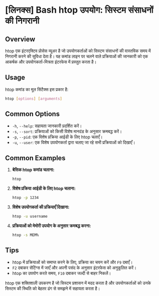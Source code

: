 # [लिनक्स] Bash htop उपयोग: सिस्टम संसाधनों की निगरानी

## Overview
htop एक इंटरएक्टिव प्रोसेस व्यूअर है जो उपयोगकर्ताओं को सिस्टम संसाधनों की वास्तविक समय में निगरानी करने की सुविधा देता है। यह कमांड लाइन पर चलने वाले प्रक्रियाओं की जानकारी को एक आकर्षक और उपयोगकर्ता-मित्रता इंटरफेस में प्रस्तुत करता है।

## Usage
htop कमांड का मूल सिंटैक्स इस प्रकार है:

```bash
htop [options] [arguments]
```

## Common Options
- `-h`, `--help`: सहायता जानकारी प्रदर्शित करें।
- `-s`, `--sort`: प्रक्रियाओं को किसी विशेष मानदंड के अनुसार क्रमबद्ध करें।
- `-p`, `--pid`: एक विशेष प्रक्रिया आईडी के लिए htop चलाएँ।
- `-u`, `--user`: एक विशेष उपयोगकर्ता द्वारा चलाए जा रहे सभी प्रक्रियाओं को दिखाएँ।

## Common Examples
1. **बेसिक htop कमांड चलाना:**
   ```bash
   htop
   ```

2. **विशेष प्रक्रिया आईडी के लिए htop चलाना:**
   ```bash
   htop -p 1234
   ```

3. **विशेष उपयोगकर्ता की प्रक्रियाएँ दिखाना:**
   ```bash
   htop -u username
   ```

4. **प्रक्रियाओं को मेमोरी उपयोग के अनुसार क्रमबद्ध करना:**
   ```bash
   htop -s MEM%
   ```

## Tips
- htop में प्रक्रियाओं को समाप्त करने के लिए, प्रक्रिया का चयन करें और `F9` दबाएँ।
- `F2` दबाकर सेटिंग्स में जाएँ और अपनी पसंद के अनुसार इंटरफेस को अनुकूलित करें।
- htop का उपयोग करते समय, `F10` दबाकर जल्दी से बाहर निकलें। 

htop एक शक्तिशाली उपकरण है जो सिस्टम प्रशासन में मदद करता है और उपयोगकर्ताओं को उनके सिस्टम की स्थिति को बेहतर ढंग से समझने में सहायता करता है।